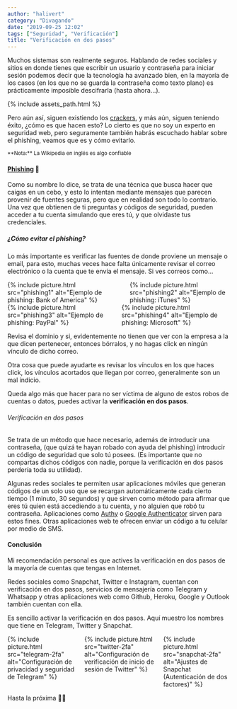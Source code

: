 ```yaml
---
author: "halivert"
category: "Divagando"
date: "2019-09-25 12:02"
tags: ["Seguridad", "Verificación"]
title: "Verificación en dos pasos"
---
```


Muchos sistemas son realmente seguros. Hablando de redes sociales y sitios en
donde tienes que escribir un usuario y contraseña para iniciar sesión podemos
decir que la tecnología ha avanzado bien, en la mayoría de los casos (en los
que no se guarda la contraseña como texto plano) es prácticamente imposible
descifrarla (hasta ahora...).

<!-- Seguir leyendo -->
{% include assets_path.html %}

Pero aún así, siguen existiendo los [crackers][1], y más aún, siguen teniendo
éxito, ¿cómo es que hacen esto? Lo cierto es que no soy un experto en
seguridad web, pero seguramente también habrás escuchado hablar sobre el
phishing, veamos que es y cómo evitarlo.

<small>
**Nota:** La Wikipedia en inglés es algo confiable
</small>

#### [Phishing][2] 🎣

Como su nombre lo dice, se trata de una técnica que busca hacer que caigas en
un cebo, y esto lo intentan mediante mensajes que parecen provenir de fuentes
seguras, pero que en realidad son todo lo contrario.
Una vez que obtienen de ti preguntas y códigos de seguridad, pueden acceder a
tu cuenta simulando que eres tú, y que olvidaste tus credenciales.

##### ¿Cómo evitar el phishing?

Lo más importante es verificar las fuentes de donde proviene un mensaje o
email, para esto, muchas veces hace falta únicamente revisar el correo
electrónico o la cuenta que te envía el mensaje. Si ves correos como...

<div class="columns is-printable">
  <div class="column">
    {%
      include picture.html
        src="phishing1"
        alt="Ejemplo de phishing: Bank of America"
    %}
  </div>
  <div class="column">
    {%
      include picture.html
        src="phishing2"
        alt="Ejemplo de phishing: iTunes"
    %}
  </div>
</div>
<div class="columns is-printable">
  <div class="column">
    {%
      include picture.html
        src="phishing3"
        alt="Ejemplo de phishing: PayPal"
    %}
  </div>
  <div class="column">
    {%
      include picture.html
        src="phishing4"
        alt="Ejemplo de phishing: Microsoft"
    %}
  </div>
</div>

Revisa el dominio y si, evidentemente no tienen que ver con la empresa a la
que dicen pertenecer, entonces bórralos, y no hagas click en ningún vínculo de
dicho correo.

Otra cosa que puede ayudarte es revisar los vínculos en los que haces click,
los vínculos acortados que llegan por correo, generalmente son un mal indicio.

Queda algo más que hacer para no ser víctima de alguno de estos robos de
cuentas o datos, puedes activar la **verificación en dos pasos**.

###### Verificación en dos pasos

Se trata de un método que hace necesario, además de introducir una contraseña,
(que quizá te hayan robado con ayuda del phishing) introducir un código de
seguridad que solo tú posees. (Es importante que no compartas dichos códigos
con nadie, porque la verificación en dos pasos perdería toda su utilidad).

Algunas redes sociales te permiten usar aplicaciones móviles que generan
códigos de un solo uso que se recargan automáticamente cada cierto tiempo (1
minuto, 30 segundos) y que sirven como método para afirmar que eres tú quien
está accediendo a tu cuenta, y no alguien que robó tu contraseña. Aplicaciones
como [Authy][3] o [Google Authenticator][4] sirven para estos fines. Otras
aplicaciones web te ofrecen enviar un código a tu celular por medio de SMS.

#### Conclusión

Mi recomendación personal es que actives la verificación en dos pasos de la
mayoría de cuentas que tengas en Internet.

Redes sociales como Snapchat, Twitter e Instagram, cuentan con verificación en
dos pasos, servicios de mensajería como Telegram y Whatsapp y otras
aplicaciones web como Github, Heroku, Google y Outlook también cuentan con
ella.

Es sencillo activar la verificación en dos pasos. Aquí muestro los nombres que
tiene en Telegram, Twitter y Snapchat.

<div class="columns is-printable page-break-before">
  <div class="column">
    {%
      include picture.html
        src="telegram-2fa"
        alt="Configuración de privacidad y seguridad de Telegram"
    %}
  </div>
  <div class="column">
    {%
      include picture.html
        src="twitter-2fa"
        alt="Configuración de verificación de inicio de sesión de Twitter"
    %}
  </div>
  <div class="column">
    {%
      include picture.html
        src="snapchat-2fa"
        alt="Ajustes de Snapchat (Autenticación de dos factores)"
    %}
  </div>
</div>

Hasta la próxima 👋🏽

[1]: https://dle.rae.es/?id=BBnPPfB
[2]: https://en.wikipedia.org/wiki/Phishing
[3]: https://authy.com
[4]: https://play.google.com/store/apps/details?id=com.google.android.apps.authenticator2
